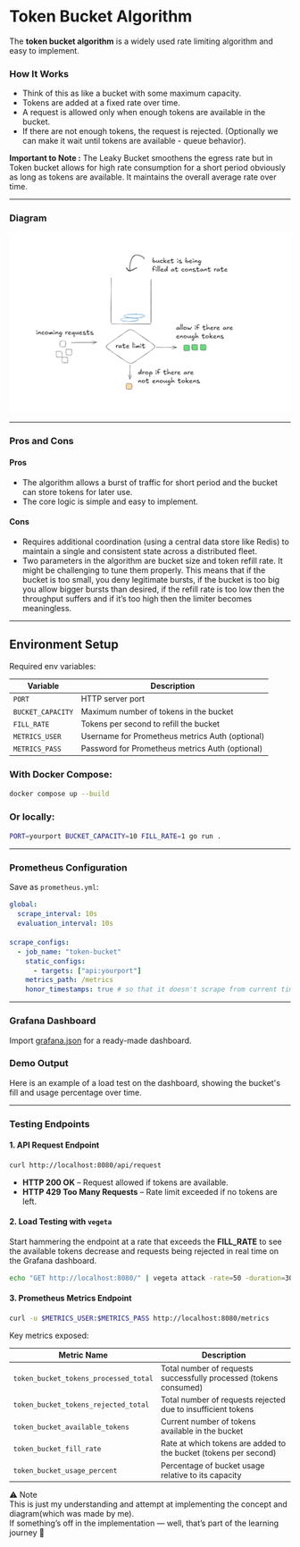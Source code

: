 # Token Bucket Algorithm

The **token bucket algorithm** is a widely used rate limiting algorithm and easy to implement.

### How It Works

- Think of this as like a bucket with some maximum capacity.
- Tokens are added at a fixed rate over time.
- A request is allowed only when enough tokens are available in the bucket.
- If there are not enough tokens, the request is rejected. (Optionally we can make it wait until tokens are available - queue behavior).

**Important to Note :** The Leaky Bucket smoothens the egress rate but in Token bucket allows for high rate consumption for a short period obviously as long as tokens are available. It maintains the overall average rate over time.

---

### Diagram

![Token Bucket Diagram](../images/tokenBucket.png)

---

### Pros and Cons

#### Pros

-  The algorithm allows a burst of traffic for short period and the bucket can store tokens for later use.
-  The core logic is simple and easy to implement.

#### Cons

-  Requires additional coordination (using a central data store like Redis) to maintain a single and consistent state across a distributed fleet.
- Two parameters in the algorithm are bucket size and token refill rate. It might be challenging to tune them properly. This means that if the bucket is too small, you deny legitimate bursts, if the bucket is too big you allow bigger bursts than desired, if the refill rate is too low then the throughput suffers and if it’s too high then the limiter becomes meaningless.

---

## Environment Setup

Required env variables:

| Variable          | Description                                           |
| ----------------- | ----------------------------------------------------- |
| `PORT`            | HTTP server port                              |
| `BUCKET_CAPACITY` | Maximum number of tokens in the bucket                |
| `FILL_RATE`       | Tokens per second to refill the bucket                |
| `METRICS_USER`    | Username for Prometheus metrics Auth (optional) |
| `METRICS_PASS`    | Password for Prometheus metrics Auth (optional) |

### With Docker Compose:

```bash
docker compose up --build
```

### Or locally:

```bash
PORT=yourport BUCKET_CAPACITY=10 FILL_RATE=1 go run .
```

---

### Prometheus Configuration

Save as `prometheus.yml`:

```yaml
global:
  scrape_interval: 10s
  evaluation_interval: 10s

scrape_configs:
  - job_name: "token-bucket"
    static_configs:
      - targets: ["api:yourport"]
    metrics_path: /metrics
    honor_timestamps: true # so that it doesn't scrape from current time
```

---

### Grafana Dashboard

Import [grafana.json](https://www.google.com/search?q=./grafana.json) for a ready-made dashboard.

### Demo Output

Here is an example of a load test on the dashboard, showing the bucket's fill and usage percentage over time.

---

### Testing Endpoints

#### 1\. API Request Endpoint

```bash
curl http://localhost:8080/api/request
```

- **HTTP 200 OK** – Request allowed if tokens are available.
- **HTTP 429 Too Many Requests** – Rate limit exceeded if no tokens are left.

#### 2\. Load Testing with `vegeta`

Start hammering the endpoint at a rate that exceeds the **FILL_RATE** to see the available tokens decrease and requests being rejected in real time on the Grafana dashboard.

```bash
echo "GET http://localhost:8080/" | vegeta attack -rate=50 -duration=30s | vegeta report
```

#### 3\. Prometheus Metrics Endpoint

```bash
curl -u $METRICS_USER:$METRICS_PASS http://localhost:8080/metrics
```

Key metrics exposed:

| Metric Name                           | Description                                                       |
| ------------------------------------- | ----------------------------------------------------------------- |
| `token_bucket_tokens_processed_total` | Total number of requests successfully processed (tokens consumed) |
| `token_bucket_tokens_rejected_total`  | Total number of requests rejected due to insufficient tokens      |
| `token_bucket_available_tokens`       | Current number of tokens available in the bucket                  |
| `token_bucket_fill_rate`              | Rate at which tokens are added to the bucket (tokens per second)  |
| `token_bucket_usage_percent`          | Percentage of bucket usage relative to its capacity               |


⚠️ Note  
This is just my understanding and attempt at implementing the concept and diagram(which was made by me).  
If something’s off in the implementation — well, that’s part of the learning journey 🚀
